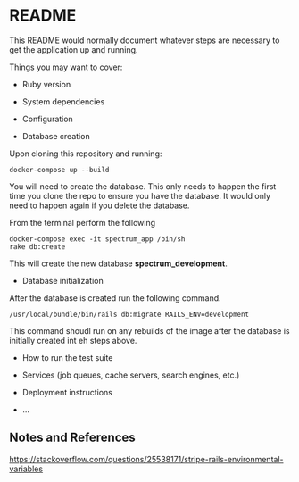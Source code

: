 # README

This README would normally document whatever steps are necessary to get the
application up and running.

Things you may want to cover:

* Ruby version

* System dependencies

* Configuration

* Database creation

Upon cloning this repository and running: 
```
docker-compose up --build
``` 
You will need to create the database. This only needs to happen the first time you clone the repo to ensure you have the database. It would only need to happen again if you delete the database.

From the terminal perform the following
```
docker-compose exec -it spectrum_app /bin/sh
rake db:create
```

This will create the new database **spectrum_development**.

* Database initialization

After the database is created run the following command.
```
/usr/local/bundle/bin/rails db:migrate RAILS_ENV=development
```
This command shoudl run on any rebuilds of the image after the database is initially created int eh steps above.

* How to run the test suite

* Services (job queues, cache servers, search engines, etc.)

* Deployment instructions

* ...

## Notes and References

https://stackoverflow.com/questions/25538171/stripe-rails-environmental-variables
